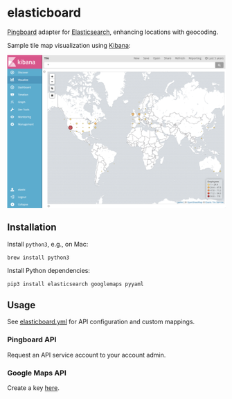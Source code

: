 # elasticboard

[Pingboard](http://pingboard.com) adapter for [Elasticsearch](https://www.elastic.co/products/elasticsearch), enhancing locations with geocoding.

Sample tile map visualization using [Kibana](https://www.elastic.co/products/kibana):

![preview](preview.png)

## Installation
Install `python3`, e.g., on Mac:
```
brew install python3
```

Install Python dependencies:

```
pip3 install elasticsearch googlemaps pyyaml
```

## Usage
See [elasticboard.yml](elasticboard.yml) for API configuration and custom mappings.

### Pingboard API
Request an API service account to your account admin.

### Google Maps API
Create a key [here](https://developers.google.com/maps/documentation/geocoding/get-api-key#key).
